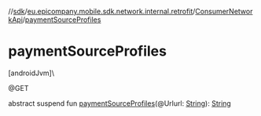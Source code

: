 //[sdk](../../../index.md)/[eu.epicompany.mobile.sdk.network.internal.retrofit](../index.md)/[ConsumerNetworkApi](index.md)/[paymentSourceProfiles](payment-source-profiles.md)

# paymentSourceProfiles

[androidJvm]\

@GET

abstract suspend fun [paymentSourceProfiles](payment-source-profiles.md)(@Urlurl: [String](https://kotlinlang.org/api/latest/jvm/stdlib/kotlin/-string/index.html)): [String](https://kotlinlang.org/api/latest/jvm/stdlib/kotlin/-string/index.html)
